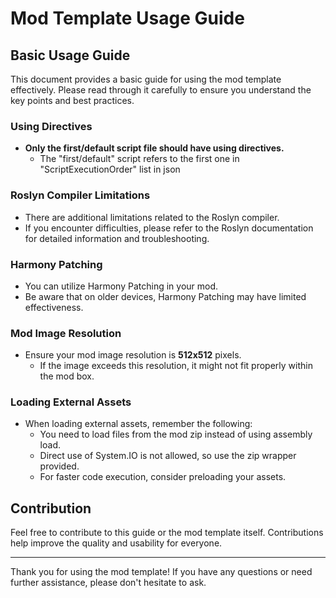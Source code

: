 # Mod Template Usage Guide

## Basic Usage Guide

This document provides a basic guide for using the mod template effectively. Please read through it carefully to ensure you understand the key points and best practices.

### Using Directives

- **Only the first/default script file should have using directives.**
  - The "first/default" script refers to the first one in "ScriptExecutionOrder" list in json

### Roslyn Compiler Limitations

- There are additional limitations related to the Roslyn compiler.
- If you encounter difficulties, please refer to the Roslyn documentation for detailed information and troubleshooting.

### Harmony Patching

- You can utilize Harmony Patching in your mod.
- Be aware that on older devices, Harmony Patching may have limited effectiveness.

### Mod Image Resolution

- Ensure your mod image resolution is **512x512** pixels.
  - If the image exceeds this resolution, it might not fit properly within the mod box.

### Loading External Assets

- When loading external assets, remember the following:
  - You need to load files from the mod zip instead of using assembly load.
  - Direct use of System.IO is not allowed, so use the zip wrapper provided.
  - For faster code execution, consider preloading your assets.

## Contribution

Feel free to contribute to this guide or the mod template itself. Contributions help improve the quality and usability for everyone.

---

Thank you for using the mod template! If you have any questions or need further assistance, please don't hesitate to ask.
